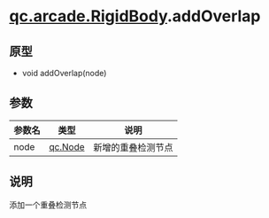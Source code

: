 # [qc.arcade.RigidBody](../RigidBody.md).addOverlap

## 原型
* void addOverlap(node)

## 参数
| 参数名 | 类型 | 说明 |
| ------------- | ------------- | -------------|
| node | [qc.Node](../../../gameobject/CNode.md) | 新增的重叠检测节点 |

## 说明
添加一个重叠检测节点

